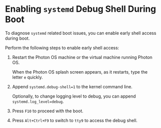 # Enabling `systemd` Debug Shell During Boot

To diagnose `systemd` related boot issues, you can enable early shell access during boot.

Perform the following steps to enable early shell access:

1. Restart the Photon OS machine or the virtual machine running Photon OS. 
    
    When the Photon OS splash screen appears, as it restarts, type the letter `e` quickly. 

1. Append `systemd.debug-shell=1` to the kernel command line. 

    Optionally, to change logging level to debug, you can append `systemd.log_level=debug`.

1. Press `F10` to proceed with the boot.

1. Press `Alt+Ctrl+F9` to switch to `tty9` to access the debug shell.
